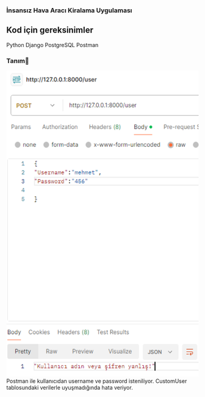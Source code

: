 ### İnsansız Hava Aracı Kiralama Uygulaması 

## Kod için gereksinimler
Python
Django
PostgreSQL
Postman
### Tanım📌
<img src="https://github.com/mehmetuner/BaykarProje/blob/main/fotograflar/Ekran%20g%C3%B6r%C3%BCnt%C3%BCs%C3%BC%202024-01-25%20205930.png" alt="alt text" width="800" height="800">
Postman ile kullanıcıdan username ve password isteniliyor. CustomUser tablosundaki verilerle uyuşmadığında hata veriyor.
